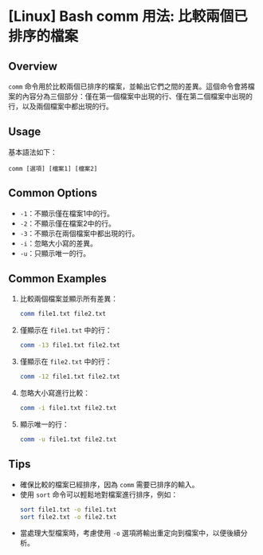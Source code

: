 # [Linux] Bash comm 用法: 比較兩個已排序的檔案

## Overview
`comm` 命令用於比較兩個已排序的檔案，並輸出它們之間的差異。這個命令會將檔案的內容分為三個部分：僅在第一個檔案中出現的行、僅在第二個檔案中出現的行，以及兩個檔案中都出現的行。

## Usage
基本語法如下：
```
comm [選項] [檔案1] [檔案2]
```

## Common Options
- `-1`：不顯示僅在檔案1中的行。
- `-2`：不顯示僅在檔案2中的行。
- `-3`：不顯示在兩個檔案中都出現的行。
- `-i`：忽略大小寫的差異。
- `-u`：只顯示唯一的行。

## Common Examples
1. 比較兩個檔案並顯示所有差異：
   ```bash
   comm file1.txt file2.txt
   ```

2. 僅顯示在 `file1.txt` 中的行：
   ```bash
   comm -13 file1.txt file2.txt
   ```

3. 僅顯示在 `file2.txt` 中的行：
   ```bash
   comm -12 file1.txt file2.txt
   ```

4. 忽略大小寫進行比較：
   ```bash
   comm -i file1.txt file2.txt
   ```

5. 顯示唯一的行：
   ```bash
   comm -u file1.txt file2.txt
   ```

## Tips
- 確保比較的檔案已經排序，因為 `comm` 需要已排序的輸入。
- 使用 `sort` 命令可以輕鬆地對檔案進行排序，例如：
  ```bash
  sort file1.txt -o file1.txt
  sort file2.txt -o file2.txt
  ```
- 當處理大型檔案時，考慮使用 `-o` 選項將輸出重定向到檔案中，以便後續分析。